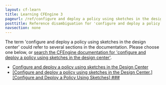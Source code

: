 ```yaml
---
layout: cf-learn
title: Learning CFEngine 3
pageurl: /ref/configure and deploy a policy using sketches in the design center
posttitle: Reference disambiguation for 'configure and deploy a policy using sketches in the design center'
navsection: none
---
```


The term 'configure and deploy a policy using sketches in the design center' could refer to several sections in the documentation. Please choose one below, or
[search the CFEngine documentation for 'configure and deploy a policy using sketches in the design center'](http://docs.cfengine.com/latest/search.html?q=configure+and+deploy+a+policy+using+sketches+in+the+design+center).

- [Configure and deploy a policy using sketches in the Design Center](http://docs.cfengine.com/latest/examples-tutorials-deploy_sketch.html#configure-and-deploy-a-policy-using-sketches-in-the-design-center)
- [\[Configure and deploy a policy using sketches in the Design Center.\]\[Configure and Deploy a Policy Using Sketches\] \#\#\#](http://docs.cfengine.com/latest/examples-tutorials.html#configure-and-deploy-a-policy-using-sketches-in-the-design-center-configure-and-deploy-a-policy-using-sketches-###)
